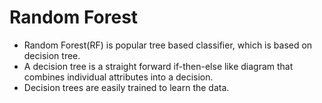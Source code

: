 # Random Forest  

* Random Forest(RF) is popular tree based classifier, which is based on decision tree.
* A decision tree is a straight forward if-then-else like diagram that combines individual attributes into a decision.
* Decision trees are easily trained to learn the data.
